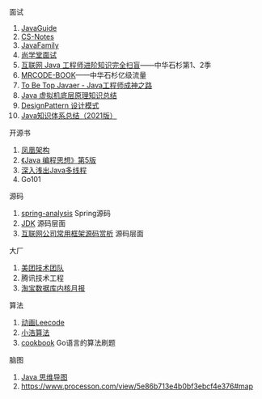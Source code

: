 面试

1. [JavaGuide](https://snailclimb.gitee.io/javaguide/#/?id=java)
2. [CS-Notes](http://www.cyc2018.xyz/)
3. [JavaFamily](https://github.com/Aobing后端/java/JavaFamily)
4. [尚学堂面试](https://www.bjsxt.com/javamianshiti.html)
5. [互联网 Java 工程师进阶知识完全扫盲](https://doocs.gitee.io/advanced-后端/java/#/?id=互联网-java-工程师进阶知识完全扫盲)——中华石杉第1、2季
6. [MRCODE-BOOK](https://zq99299.github.io/note-book/)——中华石杉亿级流量
7. [To Be Top Javaer - Java工程师成神之路 ](http://hollischuang.gitee.io/tobetopJavaer/#/)
8. [Java 虚拟机底层原理知识总结](https://doocs.gitee.io/jvm/#/?id=java-虚拟机底层原理知识总结)
9. [DesignPattern   设计模式](https://github.com/youlookwhat/DesignPattern)
10. [Java知识体系总结（2021版）](https://blog.csdn.net/guorui_后端/java/article/details/112391105)

开源书

1. [凤凰架构](http://icyfenix.cn/)
2. [《Java 编程思想》第5版](https://lingcoder.gitee.io/onJava8/#/)
3. [深入浅出Java多线程](https://redspider.gitbook.io/concurrent/)
4. Go101

源码

1. [spring-analysis](https://github.com/seaswalker/spring-analysis)  Spring源码
2. [JDK](https://github.com/seaswalker/JDK)   源码层面
3. [互联网公司常用框架源码赏析](https://doocs.gitee.io/source-code-hunter/#/?id=互联网公司常用框架源码赏析) 源码层面

大厂

1. [美团技术团队](https://tech.meituan.com)
2. 腾讯技术工程
3. [淘宝数据库内核月报](http://mysql.taobao.org/monthly/)

算法

1. [动画Leecode ](https://github.com/MisterBooo/LeetCodeAnimation)
2. [小浩算法](https://www.geekxh.com/)
3. [cookbook](https://books.halfrost.com/leetcode/) Go语言的算法刷题

脑图

1. [Java 思维导图](https://github.com/huangliangyun/MindManager)
2. https://www.processon.com/view/5e86b713e4b0bf3ebcf4e376#map







